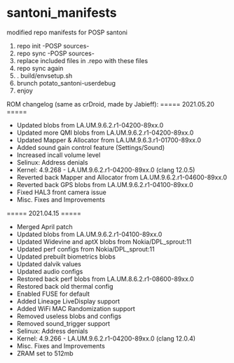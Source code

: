 # santoni_manifests
modified repo manifests for POSP santoni
1. repo init -POSP sources-
2. repo sync -POSP sources-
3. replace included files in .repo with these files
4. repo sync again
5. . build/envsetup.sh
6. brunch potato_santoni-userdebug
7. enjoy

ROM changelog (same as crDroid, made by Jabieff):
===== 2021.05.20 =====
- Updated blobs from LA.UM.9.6.2.r1-04200-89xx.0
- Updated more QMI blobs from LA.UM.9.6.2.r1-04200-89xx.0
- Updated Mapper & Allocator from LA.UM.9.6.3.r1-01700-89xx.0
- Added sound gain control feature (Settings/Sound)
- Increased incall volume level
- Selinux: Address denials
- Kernel: 4.9.268 - LA.UM.9.6.2.r1-04200-89xx.0 (clang 12.0.5)
- Reverted back Mapper and Allocator from LA.UM.9.6.2.r1-04600-89xx.0
- Reverted back GPS blobs from LA.UM.9.6.2.r1-04100-89xx.0
- Fixed HAL3 front camera issue
- Misc. Fixes and Improvements

===== 2021.04.15 =====
- Merged April patch
- Updated blobs from LA.UM.9.6.2.r1-04100-89xx.0
- Updated Widevine and aptX blobs from Nokia/DPL_sprout:11
- Updated perf configs from Nokia/DPL_sprout:11
- Updated prebuilt biometrics blobs
- Updated dalvik values
- Updated audio configs
- Restored back perf blobs from LA.UM.8.6.2.r1-08600-89xx.0
- Restored back old thermal config
- Enabled FUSE for default
- Added Lineage LiveDisplay support
- Added WiFi MAC Randomization support
- Removed useless blobs and configs
- Removed sound_trigger support
- Selinux: Address denials
- Kernel: 4.9.266 - LA.UM.9.6.2.r1-04200-89xx.0 (clang 12.0.4)
- Misc. Fixes and Improvements
- ZRAM set to 512mb
